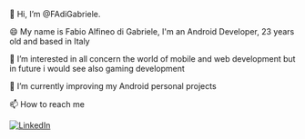 👋 Hi, I’m @FAdiGabriele.

😄 My name is Fabio Alfineo di Gabriele, I'm an Android Developer, 23 years old and based in Italy

👀 I’m interested in all concern the world of mobile and web development  but in future i would see also gaming development

🌱 I’m currently improving my Android personal projects

📫 How to reach me

 <a href="https://www.linkedin.com/in/developer-android/" target="blank">
  <img src="https://img.shields.io/badge/LinkedIn-FFFFFF?style=for-the-badge&logo=linkedin&logoColor=FFFFFF&color=0A66C2" alt="LinkedIn"/>
</a>
  
